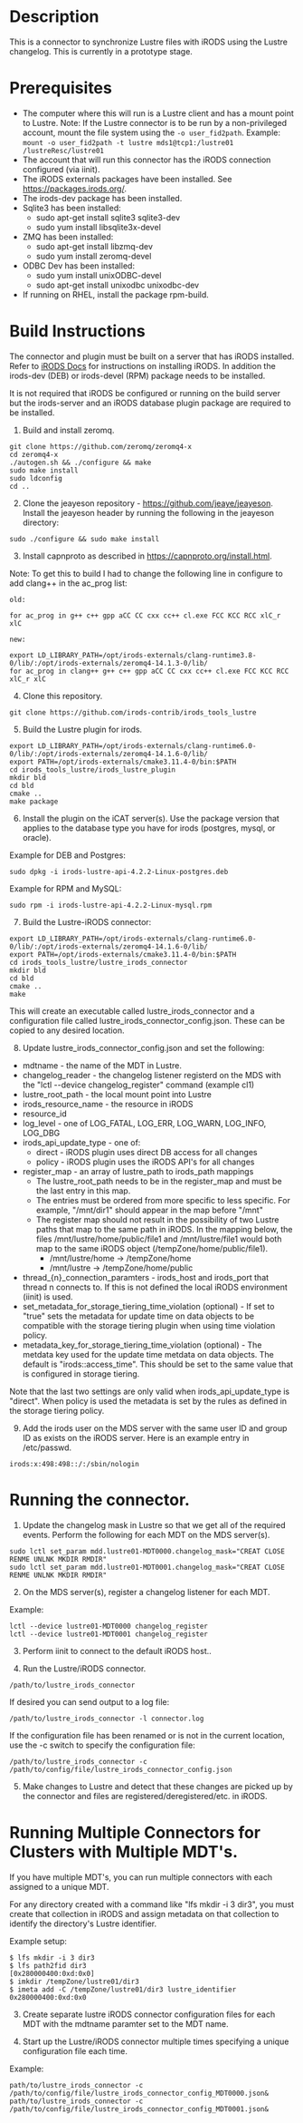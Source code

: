 # Description

This is a connector to synchronize Lustre files with iRODS using the Lustre changelog.  This is currently in a prototype stage.  

# Prerequisites

- The computer where this will run is a Lustre client and has a mount point to Lustre.
  Note:  If the Lustre connector is to be run by a non-privileged account, mount the file system using the `-o user_fid2path`.  Example: `mount -o user_fid2path -t lustre mds1@tcp1:/lustre01 /lustreResc/lustre01`
- The account that will run this connector has the iRODS connection configured (via iinit). 
- The iRODS externals packages have been installed.  See https://packages.irods.org/.  
- The irods-dev package has been installed.
- Sqlite3 has been installed:
   - sudo apt-get install sqlite3 sqlite3-dev
   - sudo yum install libsqlite3x-devel
- ZMQ has been installed:
   - sudo apt-get install libzmq-dev
   - sudo yum install zeromq-devel
- ODBC Dev has been installed:
   - sudo yum install unixODBC-devel
   - sudo apt-get install unixodbc unixodbc-dev
- If running on RHEL, install the package rpm-build. 

# Build Instructions  

The connector and plugin must be built on a server that has iRODS installed.  Refer to [iRODS Docs](https://docs.irods.org/) for instructions on installing iRODS.  In addition the irods-dev (DEB) or irods-devel (RPM) package needs to be installed.

It is not required that iRODS be configured or running on the build server but the irods-server and an iRODS database plugin package are required to be installed.


1. Build and install zeromq.

```
git clone https://github.com/zeromq/zeromq4-x
cd zeromq4-x 
./autogen.sh && ./configure && make
sudo make install
sudo ldconfig
cd ..
```

2. Clone the jeayeson repository - https://github.com/jeaye/jeayeson.  Install the jeayeson header by running the following in the jeayeson directory:

```
sudo ./configure && sudo make install
```

3. Install capnproto as described in https://capnproto.org/install.html.  

Note:  To get this to build I had to change the following line in configure to add clang++ in the ac_prog list:

```
old:

for ac_prog in g++ c++ gpp aCC CC cxx cc++ cl.exe FCC KCC RCC xlC_r xlC

new:

export LD_LIBRARY_PATH=/opt/irods-externals/clang-runtime3.8-0/lib/:/opt/irods-externals/zeromq4-14.1.3-0/lib/
for ac_prog in clang++ g++ c++ gpp aCC CC cxx cc++ cl.exe FCC KCC RCC xlC_r xlC
```

4. Clone this repository. 

```
git clone https://github.com/irods-contrib/irods_tools_lustre
```

5.  Build the Lustre plugin for irods.   

```
export LD_LIBRARY_PATH=/opt/irods-externals/clang-runtime6.0-0/lib/:/opt/irods-externals/zeromq4-14.1.6-0/lib/
export PATH=/opt/irods-externals/cmake3.11.4-0/bin:$PATH
cd irods_tools_lustre/irods_lustre_plugin
mkdir bld
cd bld
cmake ..
make package
```
6.  Install the plugin on the iCAT server(s).  Use the package version that applies to the database type you have for irods (postgres, mysql, or oracle).

Example for DEB and Postgres:

```
sudo dpkg -i irods-lustre-api-4.2.2-Linux-postgres.deb
```

Example for RPM and MySQL:

```
sudo rpm -i irods-lustre-api-4.2.2-Linux-mysql.rpm
```

7.  Build the Lustre-iRODS connector:

```
export LD_LIBRARY_PATH=/opt/irods-externals/clang-runtime6.0-0/lib/:/opt/irods-externals/zeromq4-14.1.6-0/lib/
export PATH=/opt/irods-externals/cmake3.11.4-0/bin:$PATH
cd irods_tools_lustre/lustre_irods_connector
mkdir bld
cd bld
cmake ..
make
```

This will create an executable called lustre_irods_connector and a configuration file called lustre_irods_connector_config.json.  These can be copied to any desired location.

8.  Update lustre_irods_connector_config.json and set the following:

- mdtname - the name of the MDT in Lustre.
- changelog_reader - the changelog listener registerd on the MDS with the "lctl --device <mdt> changelog_register" command (example cl1)
- lustre_root_path - the local mount point into Lustre
- irods_resource_name - the resource in iRODS
- resource_id
- log_level - one of LOG_FATAL, LOG_ERR, LOG_WARN, LOG_INFO, LOG_DBG
- irods_api_update_type - one of:
    - direct - iRODS plugin uses direct DB access for all changes
    - policy - iRODS plugin uses the iRODS API's for all changes
- register_map - an array of lustre_path to irods_path mappings
    - The lustre_root_path needs to be in the register_map and must be the last entry in this map.
    - The entries must be ordered from more specific to less specific.  For example, "/mnt/dir1" should appear in the map before "/mnt"
    - The register map should not result in the possibility of two Lustre paths that map to the same path in iRODS.  In the mapping below, the files /mnt/lustre/home/public/file1 and /mnt/lustre/file1 would both map to the same iRODS object (/tempZone/home/public/file1).
        - /mnt/lustre/home -> /tempZone/home
        - /mnt/lustre -> /tempZone/home/public
- thread_{n}_connection_paramters - irods_host and irods_port that thread n connects to.  If this is not defined the local iRODS environment (iinit) is used.
- set_metadata_for_storage_tiering_time_violation (optional) - If set to "true" sets the metadata for update time on data objects to be compatible with the storage tiering plugin when using time violation policy.
- metadata_key_for_storage_tiering_time_violation (optional) - The metdata key used for the update time metdata on data objects.  The default is "irods::access_time".  This should be set to the same value that is configured in storage tiering.
  
Note that the last two settings are only valid when irods_api_update_type is "direct".  When policy is used the metadata is set by the rules as defined in the storage tiering policy.

9.  Add the irods user on the MDS server with the same user ID and group ID as exists on the iRODS server.  Here is an example entry in /etc/passwd.

```
irods:x:498:498::/:/sbin/nologin
```

# Running the connector.

1.  Update the changelog mask in Lustre so that we get all of the required events.  Perform the following for each MDT on the MDS server(s).

```
sudo lctl set_param mdd.lustre01-MDT0000.changelog_mask="CREAT CLOSE RENME UNLNK MKDIR RMDIR"
sudo lctl set_param mdd.lustre01-MDT0001.changelog_mask="CREAT CLOSE RENME UNLNK MKDIR RMDIR"
```

2.  On the MDS server(s), register a changelog listener for each MDT.

Example:

```
lctl --device lustre01-MDT0000 changelog_register
lctl --device lustre01-MDT0001 changelog_register
```

3.  Perform iinit to connect to the default iRODS host..

4.  Run the Lustre/iRODS connector.

```
/path/to/lustre_irods_connector
```

If desired you can send output to a log file:

```
/path/to/lustre_irods_connector -l connector.log
```

If the configuration file has been renamed or is not in the current location, use the -c switch to specify the configuration file:

```
/path/to/lustre_irods_connector -c /path/to/config/file/lustre_irods_connector_config.json
```

5.  Make changes to Lustre and detect that these changes are picked up by the connector and files are registered/deregistered/etc. in iRODS.


# Running Multiple Connectors for Clusters with Multiple MDT's.

If you have multiple MDT's, you can run multiple connectors with each assigned to a unique MDT. 

For any directory created with a command like "lfs mkdir -i 3 dir3", you must create that collection in iRODS and assign metadata on that collection to identify the directory's Lustre identifier.

Example setup:

```
$ lfs mkdir -i 3 dir3
$ lfs path2fid dir3
[0x280000400:0xd:0x0]
$ imkdir /tempZone/lustre01/dir3
$ imeta add -C /tempZone/lustre01/dir3 lustre_identifier 0x280000400:0xd:0x0
```

3.  Create separate lustre iRODS connector configuration files for each MDT with the mdtname paramter set to the MDT name.

4.  Start up the Lustre/iRODS connector multiple times specifying a unique configuration file each time.  

Example:

```
path/to/lustre_irods_connector -c /path/to/config/file/lustre_irods_connector_config_MDT0000.json&
path/to/lustre_irods_connector -c /path/to/config/file/lustre_irods_connector_config_MDT0001.json&
```

